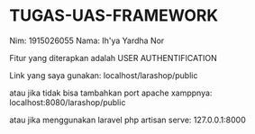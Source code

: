 # TUGAS-UAS-FRAMEWORK
Nim: 1915026055
Nama: Ih'ya Yardha Nor

Fitur yang diterapkan adalah USER AUTHENTIFICATION

Link yang saya gunakan:
localhost/larashop/public 

atau jika tidak bisa tambahkan port apache xamppnya: 
localhost:8080/larashop/public

atau jika menggunakan laravel php artisan serve:
127.0.0.1:8000
